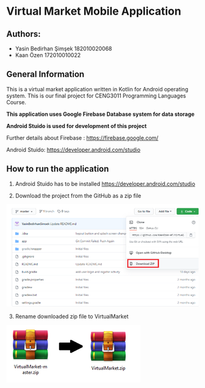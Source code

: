# Virtual Market Mobile Application

## Authors:
- Yasin Bedirhan Şimşek 182010020068
- Kaan Özen 172010010022

## General Information

This is a virtual market application written in Kotlin for Android operating system. This is our final project for CENG3011 Programming Languages Course.

**This application uses Google Firebase Database system for data storage**

**Android Stuido is used for development of this project**

Further details about Firebase : https://firebase.google.com/

Android Stuido: https://developer.android.com/studio

## How to run the application

1. Android Stuido has to be installed https://developer.android.com/studio 

2. Download the project from the GitHub as a zip file

![](readmeImages/github_readme_1.png)

3. Rename downloaded zip file to VirtualMarket

![](readmeImages/github_readme_image2.png)







